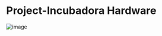 # Project-Incubadora Hardware

![image](https://github.com/user-attachments/assets/5ae8daf4-376c-442b-a67f-ea9e9091a9d9)
